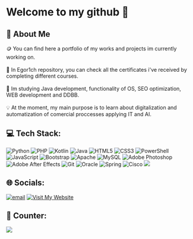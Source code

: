 # Welcome to my github 👋

## 💫 About Me
🪙 You can find here a portfolio of my works and projects im currently working on.<br><br>📄 In Egor1ch repository, you can check all the certificates i've received by completing different courses.<br><br>🌱 Im studying Java development, functionality of OS, SEO optimization, WEB development and DDBB.<br><br>💡 At the moment, my main purpose is to learn about digitalization and automatization of comercial proccesses applying IT and AI.

## 💻 Tech Stack:
![Python](https://img.shields.io/badge/python-3670A0?style=for-the-badge&logo=python&logoColor=ffdd54) ![PHP](https://img.shields.io/badge/php-%23777BB4.svg?style=for-the-badge&logo=php&logoColor=white) ![Kotlin](https://img.shields.io/badge/kotlin-%237F52FF.svg?style=for-the-badge&logo=kotlin&logoColor=white) ![Java](https://img.shields.io/badge/java-%23ED8B00.svg?style=for-the-badge&logo=openjdk&logoColor=white) ![HTML5](https://img.shields.io/badge/html5-%23E34F26.svg?style=for-the-badge&logo=html5&logoColor=white) ![CSS3](https://img.shields.io/badge/css3-%231572B6.svg?style=for-the-badge&logo=css3&logoColor=white) ![PowerShell](https://img.shields.io/badge/PowerShell-%235391FE.svg?style=for-the-badge&logo=powershell&logoColor=white) ![JavaScript](https://img.shields.io/badge/javascript-%23323330.svg?style=for-the-badge&logo=javascript&logoColor=%23F7DF1E) ![Bootstrap](https://img.shields.io/badge/bootstrap-%238511FA.svg?style=for-the-badge&logo=bootstrap&logoColor=white) ![Apache](https://img.shields.io/badge/apache-%23D42029.svg?style=for-the-badge&logo=apache&logoColor=white) ![MySQL](https://img.shields.io/badge/mysql-4479A1.svg?style=for-the-badge&logo=mysql&logoColor=white) ![Adobe Photoshop](https://img.shields.io/badge/adobe%20photoshop-%2331A8FF.svg?style=for-the-badge&logo=adobe%20photoshop&logoColor=white) ![Adobe After Effects](https://img.shields.io/badge/Adobe%20After%20Effects-9999FF.svg?style=for-the-badge&logo=Adobe%20After%20Effects&logoColor=white) ![Git](https://img.shields.io/badge/git-%23F05033.svg?style=for-the-badge&logo=git&logoColor=white) ![Oracle](https://img.shields.io/badge/Oracle-F80000?style=for-the-badge&logo=oracle&logoColor=white) ![Spring](https://img.shields.io/badge/spring-%236DB33F.svg?style=for-the-badge&logo=spring&logoColor=white) ![Cisco](https://img.shields.io/badge/cisco-%23049fd9.svg?style=for-the-badge&logo=cisco&logoColor=black)
[![](https://visitcount.itsvg.in/api?id=Egor1ch&icon=0&color=0)](https://visitcount.itsvg.in)
<!-- Proudly created with GPRM ( https://gprm.itsvg.in ) -->
## 🌐 Socials:
[![email](https://img.shields.io/badge/Gmail-D14836?style=for-the-badge&logo=gmail&logoColor=white)](mailto:egor.egorich76@gmail.com) 
[![Visit My Website](https://img.shields.io/badge/MY_WEBSITE-D14836?style=for-the-badge&logo=Google&logoColor=white)](https://www.yehorkolesnikov.com)

## :eyes: Counter:
![](https://komarev.com/ghpvc/?username=Egor1ch&style=for-the-badge)

